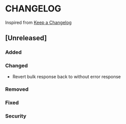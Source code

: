 # CHANGELOG

Inspired from [Keep a Changelog](https://keepachangelog.com/en/1.0.0/)

## [Unreleased]
### Added

### Changed
- Revert bulk response back to without error response
### Removed

### Fixed

### Security
